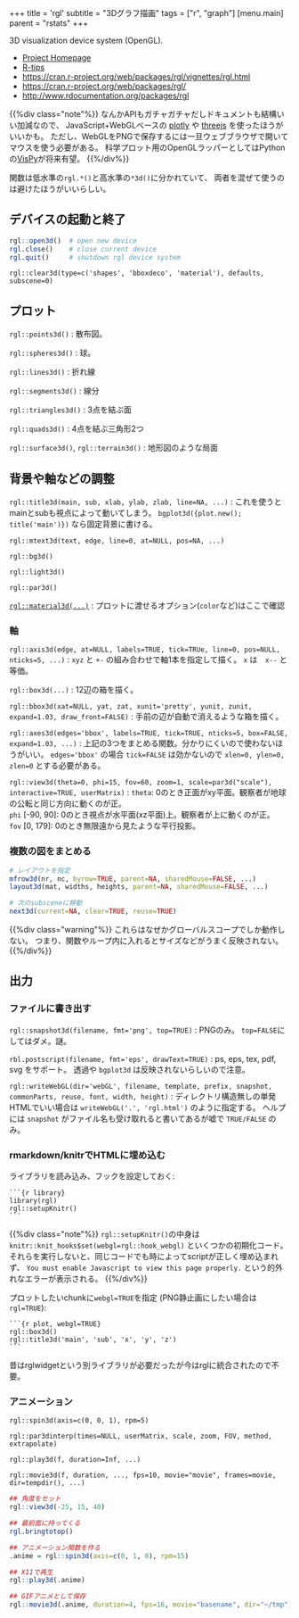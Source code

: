 +++
title = 'rgl'
subtitle = "3Dグラフ描画"
tags = ["r", "graph"]
[menu.main]
  parent = "rstats"
+++

3D visualization device system (OpenGL).

-   [Project Homepage](http://rgl.neoscientists.org/)
-   [R-tips](http://cse.naro.affrc.go.jp/takezawa/r-tips/r/57.html)
-   <https://cran.r-project.org/web/packages/rgl/vignettes/rgl.html>
-   <https://cran.r-project.org/web/packages/rgl/>
-   <http://www.rdocumentation.org/packages/rgl>

{{%div class="note"%}}
なんかAPIもガチャガチャだしドキュメントも結構いい加減なので、
JavaScript+WebGLベースの
[plotly](https://plot.ly/r/) や
[threejs](https://bwlewis.github.io/rthreejs/)
を使ったほうがいいかも。
ただし、WebGLをPNGで保存するには一旦ウェブブラウザで開いてマウスを使う必要がある。
科学プロット用のOpenGLラッパーとしてはPythonの[VisPy](http://vispy.org/)が将来有望。
{{%/div%}}

関数は低水準の`rgl.*()`と高水準の`*3d()`に分かれていて、
両者を混ぜて使うのは避けたほうがいいらしい。

## デバイスの起動と終了

```r
rgl::open3d()  # open new device
rgl.close()    # close current device
rgl.quit()     # shutdown rgl device system
```

`rgl::clear3d(type=c('shapes', 'bboxdeco', 'material'), defaults, subscene=0)`

## プロット

`rgl::points3d()`
:   散布図。

`rgl::spheres3d()`
:   球。

`rgl::lines3d()`
:   折れ線

`rgl::segments3d()`
:   線分

`rgl::triangles3d()`
:   3点を結ぶ面

`rgl::quads3d()`
:   4点を結ぶ三角形2つ

`rgl::surface3d()`, `rgl::terrain3d()`
:   地形図のような局面

## 背景や軸などの調整

`rgl::title3d(main, sub, xlab, ylab, zlab, line=NA, ...)`
:   これを使うとmainとsubも視点によって動いてしまう。
    `bgplot3d({plot.new(); title('main')})` なら固定背景に書ける。

`rgl::mtext3d(text, edge, line=0, at=NULL, pos=NA, ...)`

`rgl::bg3d()`

`rgl::light3d()`

`rgl::par3d()`

[`rgl::material3d(...)`](http://www.inside-r.org/packages/cran/rgl/docs/material3d)
: プロットに渡せるオプション(`color`など)はここで確認

### 軸

`rgl::axis3d(edge, at=NULL, labels=TRUE, tick=TRUe, line=0, pos=NULL, nticks=5, ...)`
:   `xyz` と `+-` の組み合わせで軸1本を指定して描く。
    `x` は　`x--` と等価。

`rgl::box3d(...)`
:   12辺の箱を描く。

`rgl::bbox3d(xat=NULL, yat, zat, xunit='pretty', yunit, zunit, expand=1.03, draw_front=FALSE)`
:   手前の辺が自動で消えるような箱を描く。

`rgl::axes3d(edges='bbox', labels=TRUE, tick=TRUE, nticks=5, box=FALSE, expand=1.03, ...)`
:   上記の3つをまとめる関数。分かりにくいので使わないほうがいい。
    `edges='bbox'` の場合 `tick=FALSE` は効かないので `xlen=0, ylen=0, zlen=0` とする必要がある。

`rgl::view3d(theta=0, phi=15, fov=60, zoom=1, scale=par3d("scale"), interactive=TRUE, userMatrix)`
:   `theta`: 0のとき正面がxy平面。観察者が地球の公転と同じ方向に動くのが正。\
    `phi` [-90, 90]: 0のとき視点が水平面(xz平面)上。観察者が上に動くのが正。\
    `fov` [0, 179]: 0のとき無限遠から見たような平行投影。


### 複数の図をまとめる

```r
# レイアウトを指定
mfrow3d(nr, nc, byrow=TRUE, parent=NA, sharedMouse=FALSE, ...)
layout3d(mat, widths, heights, parent=NA, sharedMouse=FALSE, ...)

# 次のsubsceneに移動
next3d(current=NA, clear=TRUE, reuse=TRUE)
```

{{%div class="warning"%}}
これらはなぜかグローバルスコープでしか動作しない。
つまり、関数やループ内に入れるとサイズなどがうまく反映されない。
{{%/div%}}

## 出力

### ファイルに書き出す

`rgl::snapshot3d(filename, fmt='png', top=TRUE)`
: PNGのみ。
  `top=FALSE`にしてはダメ。謎。

`rbl.postscript(filename, fmt='eps', drawText=TRUE)`
:   ps, eps, tex, pdf, svg をサポート。
    透過や `bgplot3d` は反映されないらしいので注意。

`rgl::writeWebGL(dir='webGL', filename, template, prefix, snapshot, commonParts, reuse, font, width, height)`
:   ディレクトリ構造無しの単発HTMLでいい場合は
    `writeWebGL('.', 'rgl.html')` のように指定する。
    ヘルプには `snapshot` がファイル名も受け取れると書いてあるが嘘で `TRUE/FALSE` のみ。


### rmarkdown/knitrでHTMLに埋め込む

ライブラリを読み込み、フックを設定しておく:

    ```{r library}
    library(rgl)
    rgl::setupKnitr()
    ```

{{%div class="note"%}}
`rgl::setupKnitr()`の中身は
`knitr::knit_hooks$set(webgl=rgl::hook_webgl)` といくつかの初期化コード。
それらを実行しないと、同じコードでも時によってscriptが正しく埋め込まれず、
`You must enable Javascript to view this page properly.`
という的外れなエラーが表示される。
{{%/div%}}

プロットしたいchunkに`webgl=TRUE`を指定 (PNG静止画にしたい場合は`rgl=TRUE`):

    ```{r plot, webgl=TRUE}
    rgl::box3d()
    rgl::title3d('main', 'sub', 'x', 'y', 'z')
    ```

昔はrglwidgetという別ライブラリが必要だったが今はrglに統合されたので不要。


### アニメーション

`rgl::spin3d(axis=c(0, 0, 1), rpm=5)`

`rgl::par3dinterp(times=NULL, userMatrix, scale, zoom, FOV, method, extrapolate)`

`rgl::play3d(f, duration=Inf, ...)`

`rgl::movie3d(f, duration, ..., fps=10, movie="movie", frames=movie, dir=tempdir(), ...)`

```r
## 角度をセット
rgl::view3d(-25, 15, 40)

## 最前面に持ってくる
rgl.bringtotop()

## アニメーション関数を作る
.anime = rgl::spin3d(axis=c(0, 1, 0), rpm=15)

## X11で再生
rgl::play3d(.anime)

## GIFアニメとして保存
rgl::movie3d(.anime, duration=4, fps=16, movie="basename", dir="~/tmp")
```
